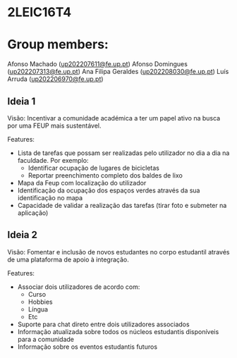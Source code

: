 # 2LEIC16T4

# Group members:

Afonso Machado      (up202207611@fe.up.pt)
Afonso Domingues    (up202207313@fe.up.pt)
Ana Filipa Geraldes (up202208030@fe.up.pt)
Luís Arruda         (up202206970@fe.up.pt)

## Ideia 1
Visão: Incentivar a comunidade académica a ter um papel ativo na busca por uma FEUP mais sustentável.

Features:
- Lista de tarefas que possam ser realizadas pelo utilizador no dia a dia na faculdade.
    Por exemplo:
    - Identificar ocupação de lugares de bicicletas
    - Reportar preenchimento completo dos baldes de lixo
- Mapa da Feup com localização do utilizador
- Identificação da ocupação dos espaços verdes através da sua identificação no mapa
- Capacidade de validar a realização das tarefas (tirar foto e submeter na aplicação)

## Ideia 2
Visão: Fomentar e inclusão de novos estudantes no corpo estudantil através de uma plataforma de apoio à integração.

Features:
- Associar dois utilizadores de acordo com:
    - Curso
    - Hobbies
    - Língua
    - Etc
- Suporte para chat direto entre dois utilizadores associados
- Informação atualizada sobre todos os núcleos estudantis disponíveis para a comunidade
- Informação sobre os eventos estudantis futuros

